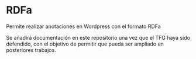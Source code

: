 # RDFa
Permite realizar anotaciones en Wordpress con el formato RDFa

Se añadirá documentación en este repositorio una vez que el TFG haya sido defendido, con el objetivo de permitir que pueda ser ampliado en posteriores trabajos.
